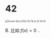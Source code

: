 # 42

<img src="/.media/Screen Shot 2022-02-16 at 22.30.22.png" alt="Screen Shot 2022-02-16 at 22.30.22" style="zoom:50%;" />

B. 比如 $f(x)=0$ ．
